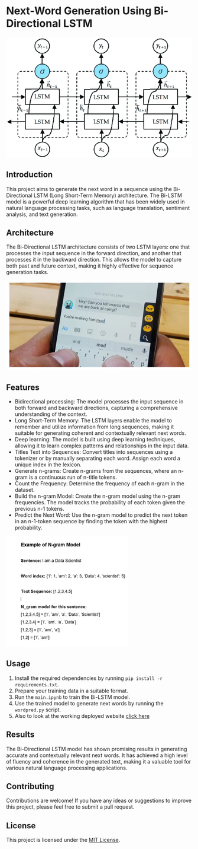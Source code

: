 # Next-Word Generation Using Bi-Directional LSTM

![Bi-Directional LSTM](images/bi-LSTM.png)

## Introduction
This project aims to generate the next word in a sequence using the Bi-Directional LSTM (Long Short-Term Memory) architecture. The Bi-LSTM model is a powerful deep learning algorithm that has been widely used in natural language processing tasks, such as language translation, sentiment analysis, and text generation.

## Architecture
The Bi-Directional LSTM architecture consists of two LSTM layers: one that processes the input sequence in the forward direction, and another that processes it in the backward direction. This allows the model to capture both past and future context, making it highly effective for sequence generation tasks.

![Autocomplete](images/autocomplete.webp)

## Features
- Bidirectional processing: The model processes the input sequence in both forward and backward directions, capturing a comprehensive understanding of the context.
- Long Short-Term Memory: The LSTM layers enable the model to remember and utilize information from long sequences, making it suitable for generating coherent and contextually relevant next words.
- Deep learning: The model is built using deep learning techniques, allowing it to learn complex patterns and relationships in the input data.
- Titles Text into Sequences: Convert titles into sequences using a tokenizer or by manually separating each word. Assign each word a unique index in the lexicon.
- Generate n-grams: Create n-grams from the sequences, where an n-gram is a continuous run of n-title tokens.
- Count the Frequency: Determine the frequency of each n-gram in the dataset.
- Build the n-gram Model: Create the n-gram model using the n-gram frequencies. The model tracks the probability of each token given the previous n-1 tokens.
- Predict the Next Word: Use the n-gram model to predict the next token in an n-1-token sequence by finding the token with the highest probability.

![Ngrams Model](images/ngramsmodel.webp)

## Usage
1. Install the required dependencies by running `pip install -r requirements.txt`.
2. Prepare your training data in a suitable format.
3. Run the `main.ipynb` to train the Bi-LSTM model.
4. Use the trained model to generate next words by running the `wordpred.py` script.
5. Also to look at the working deployed website [click here](https://next-word-generation-using-bi-directional-lstm-hxay7msbfsmlf3v.streamlit.app/)

## Results
The Bi-Directional LSTM model has shown promising results in generating accurate and contextually relevant next words. It has achieved a high level of fluency and coherence in the generated text, making it a valuable tool for various natural language processing applications.

## Contributing
Contributions are welcome! If you have any ideas or suggestions to improve this project, please feel free to submit a pull request.

## License
This project is licensed under the [MIT License](LICENSE).
